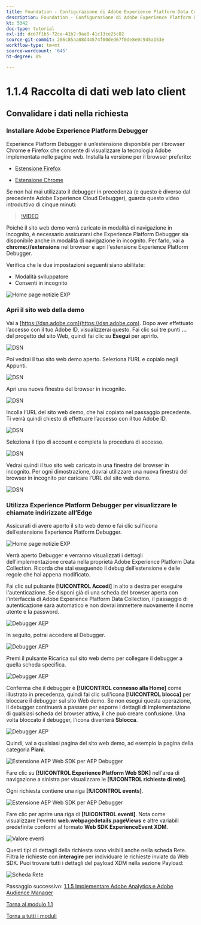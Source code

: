 ```yaml
---
title: Foundation - Configurazione di Adobe Experience Platform Data Collection e dell’estensione Web SDK - Raccolta dati web lato client
description: Foundation - Configurazione di Adobe Experience Platform Data Collection e dell’estensione Web SDK - Raccolta dati web lato client
kt: 5342
doc-type: tutorial
exl-id: dce7f1b5-72ca-41b2-9aa8-41c13ce25c82
source-git-commit: 286c85aa88d44574f00ded67f0de8e0c945a153e
workflow-type: tm+mt
source-wordcount: '645'
ht-degree: 0%

---
```


# 1.1.4 Raccolta di dati web lato client

## Convalidare i dati nella richiesta

### Installare Adobe Experience Platform Debugger

Experience Platform Debugger è un’estensione disponibile per i browser Chrome e Firefox che consente di visualizzare la tecnologia Adobe implementata nelle pagine web. Installa la versione per il browser preferito:

- [Estensione Firefox](https://addons.mozilla.org/it/firefox/addon/adobe-experience-platform-dbg/)

- [Estensione Chrome](https://chrome.google.com/webstore/detail/adobe-experience-platform/bfnnokhpnncpkdmbokanobigaccjkpob)

Se non hai mai utilizzato il debugger in precedenza (e questo è diverso dal precedente Adobe Experience Cloud Debugger), guarda questo video introduttivo di cinque minuti:

>[!VIDEO](https://video.tv.adobe.com/v/36164?quality=12&learn=on&enablevpops&captions=ita)

Poiché il sito web demo verrà caricato in modalità di navigazione in incognito, è necessario assicurarsi che Experience Platform Debugger sia disponibile anche in modalità di navigazione in incognito. Per farlo, vai a **chrome://extensions** nel browser e apri l&#39;estensione Experience Platform Debugger.

Verifica che le due impostazioni seguenti siano abilitate:

- Modalità sviluppatore
- Consenti in incognito

![Home page notizie EXP](./images/ext1.png)

### Apri il sito web della demo

Vai a [https://dsn.adobe.com](https://dsn.adobe.com). Dopo aver effettuato l’accesso con il tuo Adobe ID, visualizzerai questo. Fai clic sui tre punti **...** del progetto del sito Web, quindi fai clic su **Esegui** per aprirlo.

![DSN](./images/web8.png)

Poi vedrai il tuo sito web demo aperto. Seleziona l’URL e copialo negli Appunti.

![DSN](./../../gettingstarted/gettingstarted/images/web3.png)

Apri una nuova finestra del browser in incognito.

![DSN](./../../gettingstarted/gettingstarted/images/web4.png)

Incolla l’URL del sito web demo, che hai copiato nel passaggio precedente. Ti verrà quindi chiesto di effettuare l’accesso con il tuo Adobe ID.

![DSN](./../../gettingstarted/gettingstarted/images/web5.png)

Seleziona il tipo di account e completa la procedura di accesso.

![DSN](./../../gettingstarted/gettingstarted/images/web6.png)

Vedrai quindi il tuo sito web caricato in una finestra del browser in incognito. Per ogni dimostrazione, dovrai utilizzare una nuova finestra del browser in incognito per caricare l’URL del sito web demo.

![DSN](./../../gettingstarted/gettingstarted/images/web7.png)

### Utilizza Experience Platform Debugger per visualizzare le chiamate indirizzate all’Edge

Assicurati di avere aperto il sito web demo e fai clic sull’icona dell’estensione Experience Platform Debugger.

![Home page notizie EXP](./images/ext2.png)

Verrà aperto Debugger e verranno visualizzati i dettagli dell’implementazione creata nella proprietà Adobe Experience Platform Data Collection. Ricorda che stai eseguendo il debug dell’estensione e delle regole che hai appena modificato.

Fai clic sul pulsante **[!UICONTROL Accedi]** in alto a destra per eseguire l&#39;autenticazione. Se disponi già di una scheda del browser aperta con l’interfaccia di Adobe Experience Platform Data Collection, il passaggio di autenticazione sarà automatico e non dovrai immettere nuovamente il nome utente e la password.

![Debugger AEP](./images/validate2.png)

In seguito, potrai accedere al Debugger.

![Debugger AEP](./images/validate2ab.png)

Premi il pulsante Ricarica sul sito web demo per collegare il debugger a quella scheda specifica.

![Debugger AEP](./images/validate2a.png)

Conferma che il debugger è **[!UICONTROL connesso alla Home]** come illustrato in precedenza, quindi fai clic sull&#39;icona **[!UICONTROL blocca]** per bloccare il debugger sul sito Web demo. Se non esegui questa operazione, il debugger continuerà a passare per esporre i dettagli di implementazione di qualsiasi scheda del browser attiva, il che può creare confusione. Una volta bloccato il debugger, l&#39;icona diventerà **Sblocca**.

![Debugger AEP](./images/validate3.png)

Quindi, vai a qualsiasi pagina del sito web demo, ad esempio la pagina della categoria **Piani**.

![Estensione AEP Web SDK per AEP Debugger](./images/validate4.png)

Fare clic su **[!UICONTROL Experience Platform Web SDK]** nell&#39;area di navigazione a sinistra per visualizzare le **[!UICONTROL richieste di rete]**.

Ogni richiesta contiene una riga **[!UICONTROL events]**.

![Estensione AEP Web SDK per AEP Debugger](./images/validate5.png)

Fare clic per aprire una riga di **[!UICONTROL eventi]**. Nota come visualizzare l&#39;evento **web.webpagedetails.pageViews** e altre variabili predefinite conformi al formato **Web SDK ExperienceEvent XDM**.

![Valore eventi](./images/validate8.png)

Questi tipi di dettagli della richiesta sono visibili anche nella scheda Rete. Filtra le richieste con **interagire** per individuare le richieste inviate da Web SDK. Puoi trovare tutti i dettagli del payload XDM nella sezione Payload:

![Scheda Rete](./images/validate9.png)

Passaggio successivo: [1.1.5 Implementare Adobe Analytics e Adobe Audience Manager](./ex5.md)

[Torna al modulo 1.1](./data-ingestion-launch-web-sdk.md)

[Torna a tutti i moduli](./../../../overview.md)
